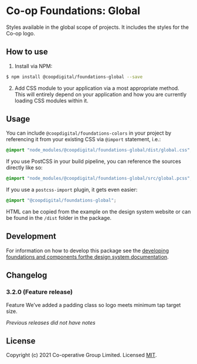 # Co-op Foundations: Global
Styles available in the global scope of projects. It includes the styles for the Co-op logo.

## How to use
1. Install via NPM:
  ```bash
  $ npm install @coopdigital/foundations-global --save
  ```
2. Add CSS module to your application via a most appropriate method. This will entirely depend on your application and how you are currently loading CSS modules within it.

## Usage
You can include `@coopdigital/foundations-colors` in your project by referencing it from your existing CSS via `@import` statement, i.e.:
```css
@import "node_modules/@coopdigital/foundations-global/dist/global.css";
```

If you use PostCSS in your build pipeline, you can reference the sources directly like so:
```css
@import "node_modules/@coopdigital/foundations-global/src/global.pcss";
```

If you use a `postcss-import` plugin, it gets even easier:
```css
@import "@coopdigital/foundations-global";
```

HTML can be copied from the example on the design system website or can be found in the `/dist` folder in the package.

## Development
For information on how to develop this package see the [developing foundations and components forthe design system documentation](https://github.com/coopdigital/coop-frontend/blob/master/packages/README.md).

## Changelog

### 3.2.0 (Feature release)
Feature
We’ve added a padding class so logo meets minimum tap target size.

_Previous releases did not have notes_



## License
Copyright (c) 2021 Co-operative Group Limited.
Licensed [MIT](https://github.com/coopdigital/coop-frontend/blob/master/LICENSE).

